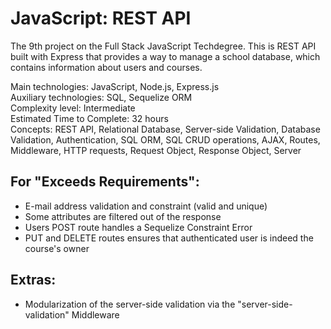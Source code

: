 # JavaScript: REST API
 The 9th project on the Full Stack JavaScript Techdegree. This is REST API built with Express that provides a way to manage a school database, which contains information about users and courses.
 
  Main technologies: JavaScript, Node.js, Express.js<br>
  Auxiliary technologies: SQL, Sequelize ORM<br>
  Complexity level: Intermediate<br>
  Estimated Time to Complete: 32 hours<br>
  Concepts: REST API, Relational Database, Server-side Validation, Database Validation, Authentication, SQL ORM, SQL CRUD operations, AJAX, Routes, Middleware, HTTP requests, Request Object, Response Object, Server<br>

## For "Exceeds Requirements":
  - E-mail address validation and constraint (valid and unique)
  - Some attributes are filtered out of the response
  - Users POST route handles a Sequelize Constraint Error
  - PUT and DELETE routes ensures that authenticated user is indeed the course's owner

## Extras:
  - Modularization of the server-side validation via the "server-side-validation" Middleware
